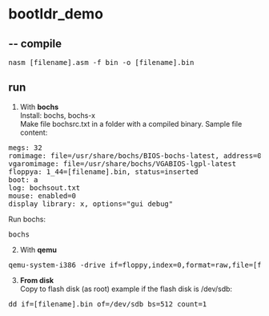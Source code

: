 # bootldr_demo
--
compile
-
<pre>
nasm [filename].asm -f bin -o [filename].bin
</pre>
run
-
1) With <b>bochs</b></br>
Install: bochs, bochs-x </br>
Make file bochsrc.txt in a folder with a compiled binary. Sample file content:</br>
<pre>
megs: 32
romimage: file=/usr/share/bochs/BIOS-bochs-latest, address=0xfffe0000
vgaromimage: file=/usr/share/bochs/VGABIOS-lgpl-latest
floppya: 1_44=[filename].bin, status=inserted
boot: a
log: bochsout.txt
mouse: enabled=0
display_library: x, options="gui_debug"
</pre>
Run bochs:</br>
<pre>
bochs
</pre>
2) With <b>qemu</b></br>
<pre>
qemu-system-i386 -drive if=floppy,index=0,format=raw,file=[filename].bin
</pre>
3) <b>From disk</b></br>
Copy to flash disk (as root)
example if the flash disk is /dev/sdb:
<pre>
dd if=[filename].bin of=/dev/sdb bs=512 count=1
</pre>

